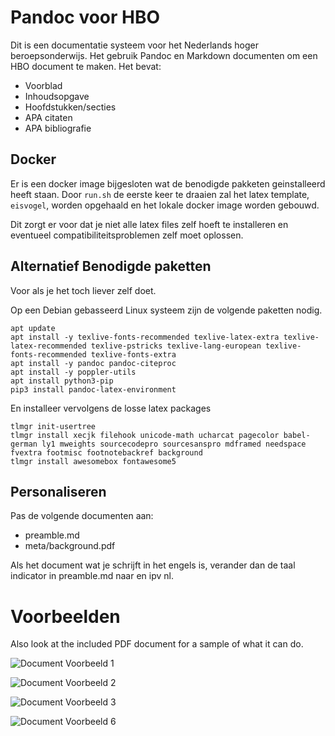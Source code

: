 # Pandoc voor HBO

Dit is een documentatie systeem voor het Nederlands hoger beroepsonderwijs. Het gebruik Pandoc en Markdown documenten om een HBO document te maken. Het bevat:

- Voorblad
- Inhoudsopgave
- Hoofdstukken/secties
- APA citaten
- APA bibliografie

## Docker

Er is een docker image bijgesloten wat de benodigde pakketen geinstalleerd heeft staan. Door `run.sh` de eerste keer te draaien zal het latex template, `eisvogel`, worden opgehaald en het lokale docker image worden gebouwd. 

Dit zorgt er voor dat je niet alle latex files zelf hoeft te installeren en eventueel compatibiliteitsproblemen zelf moet oplossen.

## Alternatief Benodigde paketten

Voor als je het toch liever zelf doet.

Op een Debian gebasseerd Linux systeem zijn de volgende paketten nodig.

```
apt update
apt install -y texlive-fonts-recommended texlive-latex-extra texlive-latex-recommended texlive-pstricks texlive-lang-european texlive-fonts-recommended texlive-fonts-extra
apt install -y pandoc pandoc-citeproc
apt install -y poppler-utils
apt install python3-pip
pip3 install pandoc-latex-environment
```

En installeer vervolgens de losse latex packages

```
tlmgr init-usertree
tlmgr install xecjk filehook unicode-math ucharcat pagecolor babel-german ly1 mweights sourcecodepro sourcesanspro mdframed needspace fvextra footmisc footnotebackref background
tlmgr install awesomebox fontawesome5
```

## Personaliseren

Pas de volgende documenten aan:

- preamble.md
- meta/background.pdf

Als het document wat je schrijft in het engels is, verander dan de taal indicator in preamble.md naar en ipv nl.

# Voorbeelden

Also look at the included PDF document for a sample of what it can do.

![Document Voorbeeld 1](document-1.png)

![Document Voorbeeld 2](document-2.png)

![Document Voorbeeld 3](document-3.png)

![Document Voorbeeld 6](document-6.png)
